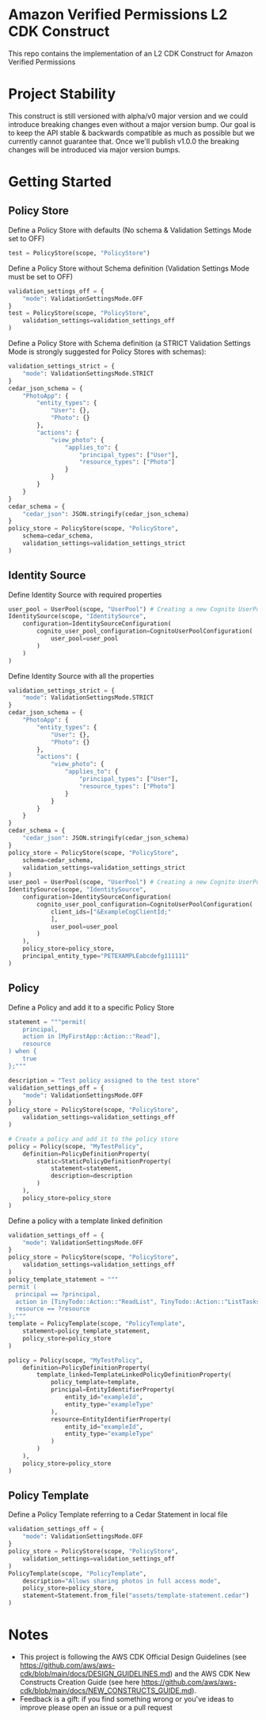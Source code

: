 # Amazon Verified Permissions L2 CDK Construct

This repo contains the implementation of an L2 CDK Construct for Amazon Verified Permissions

# Project Stability

This construct is still versioned with alpha/v0 major version and we could introduce breaking changes even without a major version bump. Our goal is to keep the API stable & backwards compatible as much as possible but we currently cannot guarantee that. Once we'll publish v1.0.0 the breaking changes will be introduced via major version bumps.

# Getting Started

## Policy Store

Define a Policy Store with defaults (No schema & Validation Settings Mode set to OFF)

```python
test = PolicyStore(scope, "PolicyStore")
```

Define a Policy Store without Schema definition (Validation Settings Mode must be set to OFF)

```python
validation_settings_off = {
    "mode": ValidationSettingsMode.OFF
}
test = PolicyStore(scope, "PolicyStore",
    validation_settings=validation_settings_off
)
```

Define a Policy Store with Schema definition (a STRICT Validation Settings Mode is strongly suggested for Policy Stores with schemas):

```python
validation_settings_strict = {
    "mode": ValidationSettingsMode.STRICT
}
cedar_json_schema = {
    "PhotoApp": {
        "entity_types": {
            "User": {},
            "Photo": {}
        },
        "actions": {
            "view_photo": {
                "applies_to": {
                    "principal_types": ["User"],
                    "resource_types": ["Photo"]
                }
            }
        }
    }
}
cedar_schema = {
    "cedar_json": JSON.stringify(cedar_json_schema)
}
policy_store = PolicyStore(scope, "PolicyStore",
    schema=cedar_schema,
    validation_settings=validation_settings_strict
)
```

## Identity Source

Define Identity Source with required properties

```python
user_pool = UserPool(scope, "UserPool") # Creating a new Cognito UserPool
IdentitySource(scope, "IdentitySource",
    configuration=IdentitySourceConfiguration(
        cognito_user_pool_configuration=CognitoUserPoolConfiguration(
            user_pool=user_pool
        )
    )
)
```

Define Identity Source with all the properties

```python
validation_settings_strict = {
    "mode": ValidationSettingsMode.STRICT
}
cedar_json_schema = {
    "PhotoApp": {
        "entity_types": {
            "User": {},
            "Photo": {}
        },
        "actions": {
            "view_photo": {
                "applies_to": {
                    "principal_types": ["User"],
                    "resource_types": ["Photo"]
                }
            }
        }
    }
}
cedar_schema = {
    "cedar_json": JSON.stringify(cedar_json_schema)
}
policy_store = PolicyStore(scope, "PolicyStore",
    schema=cedar_schema,
    validation_settings=validation_settings_strict
)
user_pool = UserPool(scope, "UserPool") # Creating a new Cognito UserPool
IdentitySource(scope, "IdentitySource",
    configuration=IdentitySourceConfiguration(
        cognito_user_pool_configuration=CognitoUserPoolConfiguration(
            client_ids=["&ExampleCogClientId;"
            ],
            user_pool=user_pool
        )
    ),
    policy_store=policy_store,
    principal_entity_type="PETEXAMPLEabcdefg111111"
)
```

## Policy

Define a Policy and add it to a specific Policy Store

```python
statement = """permit(
    principal,
    action in [MyFirstApp::Action::"Read"],
    resource
) when {
    true
};"""

description = "Test policy assigned to the test store"
validation_settings_off = {
    "mode": ValidationSettingsMode.OFF
}
policy_store = PolicyStore(scope, "PolicyStore",
    validation_settings=validation_settings_off
)

# Create a policy and add it to the policy store
policy = Policy(scope, "MyTestPolicy",
    definition=PolicyDefinitionProperty(
        static=StaticPolicyDefinitionProperty(
            statement=statement,
            description=description
        )
    ),
    policy_store=policy_store
)
```

Define a policy with a template linked definition

```python
validation_settings_off = {
    "mode": ValidationSettingsMode.OFF
}
policy_store = PolicyStore(scope, "PolicyStore",
    validation_settings=validation_settings_off
)
policy_template_statement = """
permit (
  principal == ?principal,
  action in [TinyTodo::Action::"ReadList", TinyTodo::Action::"ListTasks"],
  resource == ?resource
);"""
template = PolicyTemplate(scope, "PolicyTemplate",
    statement=policy_template_statement,
    policy_store=policy_store
)

policy = Policy(scope, "MyTestPolicy",
    definition=PolicyDefinitionProperty(
        template_linked=TemplateLinkedPolicyDefinitionProperty(
            policy_template=template,
            principal=EntityIdentifierProperty(
                entity_id="exampleId",
                entity_type="exampleType"
            ),
            resource=EntityIdentifierProperty(
                entity_id="exampleId",
                entity_type="exampleType"
            )
        )
    ),
    policy_store=policy_store
)
```

## Policy Template

Define a Policy Template referring to a Cedar Statement in local file

```python
validation_settings_off = {
    "mode": ValidationSettingsMode.OFF
}
policy_store = PolicyStore(scope, "PolicyStore",
    validation_settings=validation_settings_off
)
PolicyTemplate(scope, "PolicyTemplate",
    description="Allows sharing photos in full access mode",
    policy_store=policy_store,
    statement=Statement.from_file("assets/template-statement.cedar")
)
```

# Notes

* This project is following the AWS CDK Official Design Guidelines (see https://github.com/aws/aws-cdk/blob/main/docs/DESIGN_GUIDELINES.md) and the AWS CDK New Constructs Creation Guide (see here https://github.com/aws/aws-cdk/blob/main/docs/NEW_CONSTRUCTS_GUIDE.md).
* Feedback is a gift: if you find something wrong or you've ideas to improve please open an issue or a pull request
